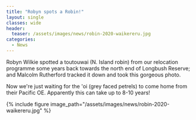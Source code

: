 ```yaml
---
title: "Robyn spots a Robin!"
layout: single
classes: wide
header:
  teaser: /assets/images/news/robin-2020-waikereru.jpg
categories:
  - News
---
```


Robyn Wilkie spotted a toutouwai (N. Island robin) from our relocation programme some years back towards the north end of Longbush Reserve; and Malcolm Rutherford tracked it down and took this gorgeous photo.  

Now we're just waiting for the 'oi (grey faced petrels) to come home from their Pacific OE.  Apparently this can take up to 8-10 years!

{% include figure image_path="/assets/images/news/robin-2020-waikereru.jpg" %}

